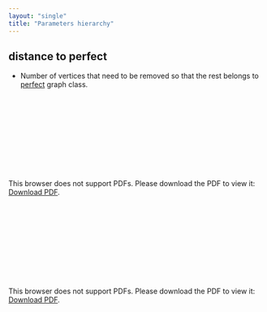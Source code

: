 ```yaml
---
layout: "single"
title: "Parameters hierarchy"
---
```

<!--this is a generated file-->

## distance to perfect
* Number of vertices that need to be removed so that the rest belongs to [perfect](#RmssrZ) graph class.

<object data="../local_RmssrZ_dist.pdf" type="application/pdf" width="100%" height="480px"><embed src="../local_RmssrZ_dist.pdf"><p>This browser does not support PDFs. Please download the PDF to view it: <a href="../local_RmssrZ_dist.pdf">Download PDF</a>.</p></embed></object>


<object data="../RmssrZ_dist.pdf" type="application/pdf" width="100%" height="480px"><embed src="../RmssrZ_dist.pdf"><p>This browser does not support PDFs. Please download the PDF to view it: <a href="../RmssrZ_dist.pdf">Download PDF</a>.</p></embed></object>

